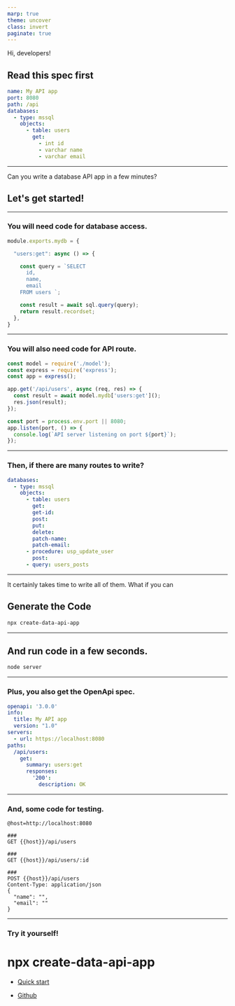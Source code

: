 ```yaml
---
marp: true
theme: uncover
class: invert
paginate: true
---
```


Hi, developers!

## Read this spec first

```yaml
name: My API app
port: 8080
path: /api
databases:
  - type: mssql
    objects:
      - table: users
        get:
          - int id
          - varchar name
          - varchar email
```

---

Can you write a database API app in a few minutes?

## Let's get started!

---

### You will need code for database access.

>

```javascript
module.exports.mydb = {

  "users:get": async () => {

    const query = `SELECT
      id,
      name,
      email
    FROM users `;

    const result = await sql.query(query);
    return result.recordset;
  },
}
```

---

### You will also need code for API route.

>

```javascript
const model = require('./model');
const express = require('express');
const app = express();

app.get('/api/users', async (req, res) => {
  const result = await model.mydb['users:get']();
  res.json(result);
});

const port = process.env.port || 8080;
app.listen(port, () => {
  console.log(`API server listening on port ${port}`);
});
```

---

### Then, if there are many routes to write?

```yaml
databases:
  - type: mssql
    objects:
      - table: users
        get:
        get-id:
        post:
        put:
        delete:
        patch-name:
        patch-email:
      - procedure: usp_update_user
        post:
      - query: users_posts
```

---

It certainly takes time to write all of them. What if you can

## Generate the Code

```bash
npx create-data-api-app
```

---

## And run code in a few seconds.

```bash
node server
```

---

### Plus, you also get the OpenApi spec.

>

```yaml
openapi: '3.0.0'
info:
  title: My API app
  version: "1.0"
servers:
  - url: https://localhost:8080
paths:
  /api/users:
    get:
      summary: users:get
      responses:
        '200':
          description: OK
```

---

### And, some code for testing.

```
@host=http://localhost:8080

###
GET {{host}}/api/users

###
GET {{host}}/api/users/:id

###
POST {{host}}/api/users
Content-Type: application/json
{
  "name": "",
  "email": ""
}
```

---

### Try it yourself!

# npx create-data-api-app

- [Quick start](quick-start.index)

- [Github](https://github.com/yysun/create-data-api-app/)

